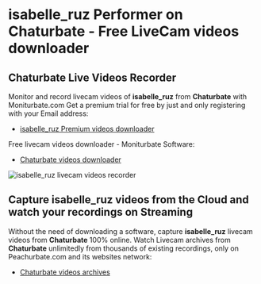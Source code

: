 # isabelle_ruz Performer on Chaturbate - Free LiveCam videos downloader

## Chaturbate Live Videos Recorder

Monitor and record livecam videos of **isabelle_ruz** from **Chaturbate** with Moniturbate.com
Get a premium trial for free by just and only registering with your Email address:
* [isabelle_ruz Premium videos downloader](https://moniturbate.com/request-demo-licence-key.html)

Free livecam videos downloader - Moniturbate Software:
* [Chaturbate videos downloader](https://moniturbate.com/moniturbate-download-software.html)

![isabelle_ruz livecam videos recorder](https://peachurnet.com/templates/moniturbate-software.png)


## Capture isabelle_ruz videos from the Cloud and watch your recordings on Streaming

Without the need of downloading a software, capture **isabelle_ruz** livecam videos from **Chaturbate** 100% online.
Watch Livecam archives from **Chaturbate** unlimitedly from thousands of existing recordings, only on Peachurbate.com and its websites network:
* [Chaturbate videos archives](https://peachurnet.com/)